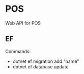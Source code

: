 # POS
Web API for POS

## EF
Commands:
* dotnet ef migration add "name"
* dotnet ef database update
